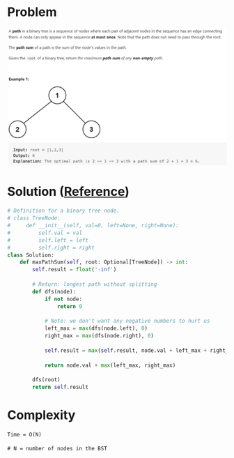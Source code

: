 # Problem
![](../problems/124-binary-tree-maximum-path-sum.png)

# Solution ([Reference](https://youtu.be/Hr5cWUld4vU))
```python
# Definition for a binary tree node.
# class TreeNode:
#     def __init__(self, val=0, left=None, right=None):
#         self.val = val
#         self.left = left
#         self.right = right
class Solution:
    def maxPathSum(self, root: Optional[TreeNode]) -> int:
        self.result = float('-inf')

        # Return: longest path without splitting
        def dfs(node):
            if not node:
                return 0

            # Note: we don't want any negative numbers to hurt us
            left_max = max(dfs(node.left), 0)
            right_max = max(dfs(node.right), 0)

            self.result = max(self.result, node.val + left_max + right_max)

            return node.val + max(left_max, right_max)
        
        dfs(root)
        return self.result
```

# Complexity
```
Time = O(N)

# N = number of nodes in the BST
```